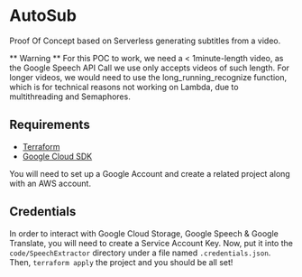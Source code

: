 # AutoSub

Proof Of Concept based on Serverless generating subtitles from a video.

** Warning ** For this POC to work, we need a < 1minute-length video, as the Google Speech API Call we use
only accepts videos of such length. For longer videos, we would need to use the long_running_recognize function,
which is for technical reasons not working on Lambda, due to multithreading and Semaphores.

## Requirements

* [Terraform](https://terraform.io)
* [Google Cloud SDK](https://cloud.google.com/sdk)

You will need to set up a Google Account and create a related project along with an AWS account.

## Credentials

In order to interact with Google Cloud Storage, Google Speech & Google Translate, you will need to create a Service Account Key.
Now, put it into the `code/SpeechExtractor` directory under a file named `.credentials.json`. Then, `terraform apply` the project and you should be all set!
